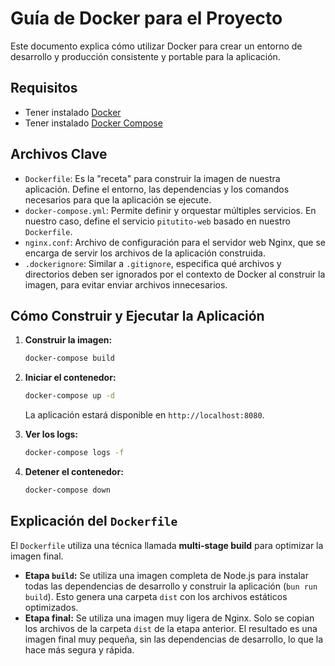 # Guía de Docker para el Proyecto

Este documento explica cómo utilizar Docker para crear un entorno de desarrollo y producción consistente y portable para la aplicación.

## Requisitos

-   Tener instalado [Docker](https://docs.docker.com/get-docker/)
-   Tener instalado [Docker Compose](https://docs.docker.com/compose/install/)

## Archivos Clave

-   `Dockerfile`: Es la "receta" para construir la imagen de nuestra aplicación. Define el entorno, las dependencias y los comandos necesarios para que la aplicación se ejecute.
-   `docker-compose.yml`: Permite definir y orquestar múltiples servicios. En nuestro caso, define el servicio `pitutito-web` basado en nuestro `Dockerfile`.
-   `nginx.conf`: Archivo de configuración para el servidor web Nginx, que se encarga de servir los archivos de la aplicación construida.
-   `.dockerignore`: Similar a `.gitignore`, especifica qué archivos y directorios deben ser ignorados por el contexto de Docker al construir la imagen, para evitar enviar archivos innecesarios.

## Cómo Construir y Ejecutar la Aplicación

1.  **Construir la imagen:**

    ```bash
    docker-compose build
    ```

2.  **Iniciar el contenedor:**

    ```bash
    docker-compose up -d
    ```

    La aplicación estará disponible en `http://localhost:8080`.

3.  **Ver los logs:**

    ```bash
    docker-compose logs -f
    ```

4.  **Detener el contenedor:**

    ```bash
    docker-compose down
    ```

## Explicación del `Dockerfile`

El `Dockerfile` utiliza una técnica llamada **multi-stage build** para optimizar la imagen final.

-   **Etapa `build`:** Se utiliza una imagen completa de Node.js para instalar todas las dependencias de desarrollo y construir la aplicación (`bun run build`). Esto genera una carpeta `dist` con los archivos estáticos optimizados.
-   **Etapa final:** Se utiliza una imagen muy ligera de Nginx. Solo se copian los archivos de la carpeta `dist` de la etapa anterior. El resultado es una imagen final muy pequeña, sin las dependencias de desarrollo, lo que la hace más segura y rápida.
